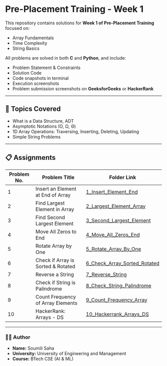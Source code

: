 # Pre-Placement Training - Week 1

This repository contains solutions for **Week 1 of Pre-Placement Training** focused on:
- Array Fundamentals
- Time Complexity
- String Basics

All problems are solved in both **C** and **Python**, and include:
- Problem Statement & Constraints
- Solution Code
- Code snapshots in terminal
- Execution screenshots
- Problem submission screenshots on **GeeksforGeeks** or **HackerRank**

---

## 📌 Topics Covered

- What is a Data Structure, ADT
- Asymptotic Notations (O, Ω, Θ)
- 1D Array Operations: Traversing, Inserting, Deleting, Updating
- Simple String Problems

---

## 📋 Assignments

| Problem No. | Problem Title                       | Folder Link |
|-------------|-------------------------------------|-------------|
| 1           | Insert an Element at End of Array   | [1_Insert_Element_End](./1_Insert_Element_End) |
| 2           | Find Largest Element in Array       | [2_Largest_Element_Array](./2_Largest_Element_Array) |
| 3           | Find Second Largest Element         | [3_Second_Largest_Element](./3_Second_Largest_Element) |
| 4           | Move All Zeros to End               | [4_Move_All_Zeros_End](./4_Move_All_Zeros_End) |
| 5           | Rotate Array by One                 | [5_Rotate_Array_By_One](./5_Rotate_Array_By_One) |
| 6           | Check if Array is Sorted & Rotated  | [6_Check_Array_Sorted_Rotated](./6_Check_Array_Sorted_Rotated) |
| 7           | Reverse a String                    | [7_Reverse_String](./7_Reverse_String) |
| 8           | Check if String is Palindrome       | [8_Check_String_Palindrome](./8_Check_String_Palindrome) |
| 9           | Count Frequency of Array Elements   | [9_Count_Frequency_Array](./9_Count_Frequency_Array) |
| 10          | HackerRank: Arrays - DS             | [10_Hackerrank_Arrays_DS](./10_Hackerrank_Arrays_DS) |

---

### 👩‍💻 Author

- **Name:** Soumili Saha
- **University:** University of Engineering and Management
- **Course:** BTech CSE (AI & ML)